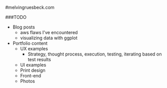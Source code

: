 #melvingruesbeck.com

###TODO
- Blog posts
  - aws flaws I've encountered
  - visualizing data with ggplot
- Portfolio content
  - UX examples
    - Strategy, thought process, execution, testing, iterating based on test results
  - UI examples
  - Print design
  - Front-end 
  - Photos
